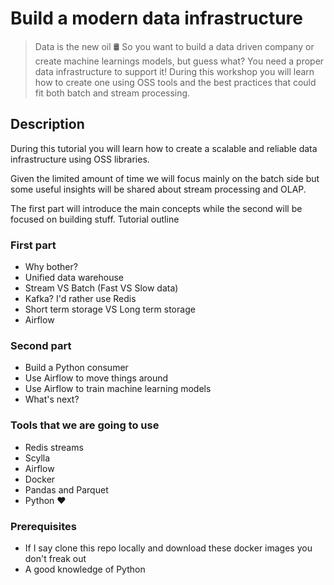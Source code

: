 # Build a modern data infrastructure

> Data is the new oil 🛢️ So you want to build a data driven company or create machine learnings models, but guess what? You need a proper data infrastructure to support it! During this workshop you will learn how to create one using OSS tools and the best practices that could fit both batch and stream processing.

## Description

During this tutorial you will learn how to create a scalable and reliable data infrastructure using OSS libraries.

Given the limited amount of time we will focus mainly on the batch side but some useful insights will be shared about stream processing and OLAP.

The first part will introduce the main concepts while the second will be focused on building stuff.
Tutorial outline

### First part

* Why bother?
* Unified data warehouse
* Stream VS Batch (Fast VS Slow data)
* Kafka? I'd rather use Redis
* Short term storage VS Long term storage
* Airflow

### Second part

* Build a Python consumer
* Use Airflow to move things around
* Use Airflow to train machine learning models
* What's next?

### Tools that we are going to use

* Redis streams
* Scylla
* Airflow
* Docker
* Pandas and Parquet
* Python ❤️

### Prerequisites

* If I say clone this repo locally and download these docker images you don't freak out
* A good knowledge of Python
